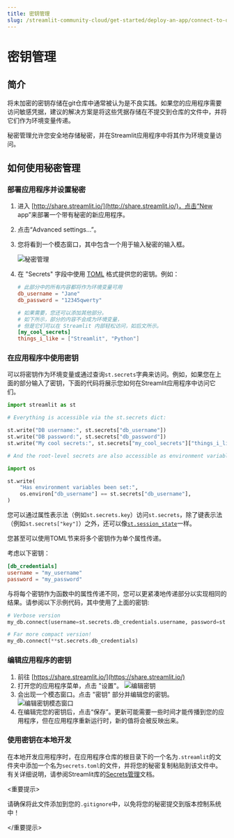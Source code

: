 ```yaml
---
title: 密钥管理
slug: /streamlit-community-cloud/get-started/deploy-an-app/connect-to-data-sources/secrets-management
---
```


# 密钥管理

## 简介

将未加密的密钥存储在git仓库中通常被认为是不良实践。如果您的应用程序需要访问敏感凭据，建议的解决方案是将这些凭据存储在不提交到仓库的文件中，并将它们作为环境变量传递。

秘密管理允许您安全地存储秘密，并在Streamlit应用程序中将其作为环境变量访问。

## 如何使用秘密管理

### 部署应用程序并设置秘密

1. 进入 [http://share.streamlit.io/](http://share.streamlit.io/)，点击“New app”来部署一个带有秘密的新应用程序。
2. 点击“Advanced settings...”。
3. 您将看到一个模态窗口，其中包含一个用于输入秘密的输入框。

   ![秘密管理](/images/streamlit-community-cloud/secrets-management.png)

4. 在 "Secrets" 字段中使用 [TOML](https://toml.io/en/latest) 格式提供您的密钥。例如：

   ```toml
   # 此部分中的所有内容都将作为环境变量可用
   db_username = "Jane"
   db_password = "12345qwerty"

   # 如果需要，您还可以添加其他部分。
   # 如下所示，部分的内容不会成为环境变量，
   # 但是它们可以在 Streamlit 内部轻松访问，如后文所示。
   [my_cool_secrets]
   things_i_like = ["Streamlit", "Python"]
   ```

### 在应用程序中使用密钥

可以将密钥作为环境变量或通过查询`st.secrets`字典来访问。例如，如果您在上面的部分输入了密钥，下面的代码将展示您如何在Streamlit应用程序中访问它们。

```python
import streamlit as st

# Everything is accessible via the st.secrets dict:

st.write("DB username:", st.secrets["db_username"])
st.write("DB password:", st.secrets["db_password"])
st.write("My cool secrets:", st.secrets["my_cool_secrets"]["things_i_like"])

# And the root-level secrets are also accessible as environment variables:

import os

st.write(
    "Has environment variables been set:",
    os.environ["db_username"] == st.secrets["db_username"],
)
```

<Tip>

您可以通过属性表示法（例如`st.secrets.key`）访问`st.secrets`，除了键表示法（例如`st.secrets["key"]`）之外，还可以像[`st.session_state`](/library/api-reference/session-state)一样。

</Tip>

您甚至可以使用TOML节来将多个密钥作为单个属性传递。

考虑以下密钥：

```toml
[db_credentials]
username = "my_username"
password = "my_password"
```

与将每个密钥作为函数中的属性传递不同，您可以更紧凑地传递部分以实现相同的结果。请参阅以下示例代码，其中使用了上面的密钥:

```python
# Verbose version
my_db.connect(username=st.secrets.db_credentials.username, password=st.secrets.db_credentials.password)

# Far more compact version!
my_db.connect(**st.secrets.db_credentials)
```

### 编辑应用程序的密钥

1. 前往 [https://share.streamlit.io/](https://share.streamlit.io/)
2. 打开您的应用程序菜单，点击 "设置"。
   ![编辑密钥](/images/streamlit-community-cloud/edit-secrets.png)
3. 会出现一个模态窗口。点击 "密钥" 部分并编辑您的密钥。
   ![编辑密钥模态窗口](/images/streamlit-community-cloud/edit-secrets-1.png)
4. 在编辑完您的密钥后，点击“保存”。更新可能需要一些时间才能传播到您的应用程序，但在应用程序重新运行时，新的值将会被反映出来。

### 使用密钥在本地开发

在本地开发应用程序时，在应用程序仓库的根目录下的一个名为`.streamlit`的文件夹中添加一个名为`secrets.toml`的文件，并将您的秘密复制粘贴到该文件中。有关详细说明，请参阅Streamlit库的[Secrets管理](/library/advanced-features/secrets-management)文档。

<重要提示>

请确保将此文件添加到您的`.gitignore`中，以免将您的秘密提交到版本控制系统中！

</重要提示>
